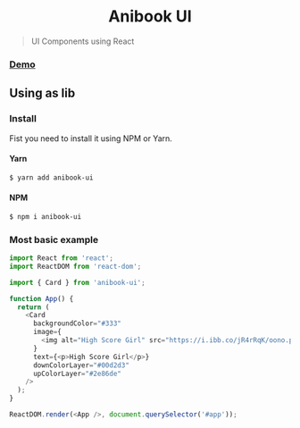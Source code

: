 <h1 align="center">Anibook UI</h1>

> UI Components using React

### [Demo](https://anibook-ui.vercel.app)

## Using as lib

### Install

Fist you need to install it using NPM or Yarn.

#### Yarn

```sh
$ yarn add anibook-ui
```

#### NPM

```sh
$ npm i anibook-ui
```

### Most basic example

```js
import React from 'react';
import ReactDOM from 'react-dom';

import { Card } from 'anibook-ui';

function App() {
  return (
    <Card
      backgroundColor="#333"
      image={
        <img alt="High Score Girl" src="https://i.ibb.co/jR4rRqK/oono.png" />
      }
      text={<p>High Score Girl</p>}
      downColorLayer="#00d2d3"
      upColorLayer="#2e86de"
    />
  );
}

ReactDOM.render(<App />, document.querySelector('#app'));
```
